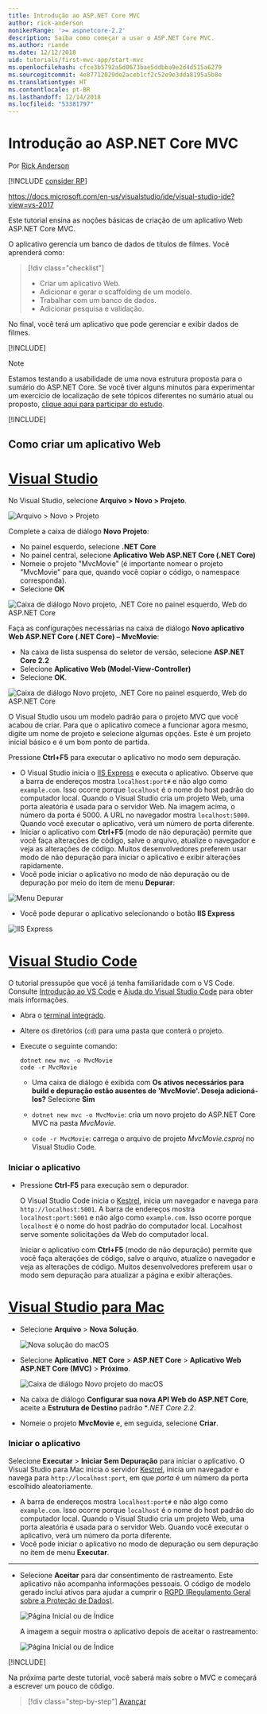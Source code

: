 ```yaml
---
title: Introdução ao ASP.NET Core MVC
author: rick-anderson
monikerRange: '>= aspnetcore-2.2'
description: Saiba como começar a usar o ASP.NET Core MVC.
ms.author: riande
ms.date: 12/12/2018
uid: tutorials/first-mvc-app/start-mvc
ms.openlocfilehash: cfce3b5792a5d0673bae5ddbba9e2d4d515a6279
ms.sourcegitcommit: 4e87712029de2aceb1cf2c52e9e3dda8195a5b8e
ms.translationtype: HT
ms.contentlocale: pt-BR
ms.lasthandoff: 12/14/2018
ms.locfileid: "53381797"
---
```

# <a name="get-started-with-aspnet-core-mvc"></a>Introdução ao ASP.NET Core MVC

Por [Rick Anderson](https://twitter.com/RickAndMSFT)

[!INCLUDE [consider RP](~/includes/razor.md)]

https://docs.microsoft.com/en-us/visualstudio/ide/visual-studio-ide?view=vs-2017

Este tutorial ensina as noções básicas de criação de um aplicativo Web ASP.NET Core MVC.

O aplicativo gerencia um banco de dados de títulos de filmes. Você aprenderá como:

> [!div class="checklist"]
> * Criar um aplicativo Web.
> * Adicionar e gerar o scaffolding de um modelo.
> * Trabalhar com um banco de dados.
> * Adicionar pesquisa e validação.

No final, você terá um aplicativo que pode gerenciar e exibir dados de filmes.

[!INCLUDE[](~/includes/mvc-intro/download.md)]

> [!NOTE]
> Estamos testando a usabilidade de uma nova estrutura proposta para o sumário do ASP.NET Core.  Se você tiver alguns minutos para experimentar um exercício de localização de sete tópicos diferentes no sumário atual ou proposto, [clique aqui para participar do estudo](https://dpk4xbh5.optimalworkshop.com/treejack/aa11wn82).

[!INCLUDE[](~/includes/net-core-prereqs-all-2.2.md)]

## <a name="create-a-web-app"></a>Como criar um aplicativo Web

<!-- VS -------------------------->
# <a name="visual-studiotabvisual-studio"></a>[Visual Studio](#tab/visual-studio)

No Visual Studio, selecione **Arquivo > Novo > Projeto**.

![Arquivo > Novo > Projeto](start-mvc/_static/alt_new_project.png)

Complete a caixa de diálogo **Novo Projeto**:

* No painel esquerdo, selecione **.NET Core**
* No painel central, selecione **Aplicativo Web ASP.NET Core (.NET Core)**
* Nomeie o projeto "MvcMovie" (é importante nomear o projeto "MvcMovie" para que, quando você copiar o código, o namespace corresponda).
* Selecione **OK**

![Caixa de diálogo Novo projeto, .NET Core no painel esquerdo, Web do ASP.NET Core ](start-mvc/_static/new_project2-21.png)

Faça as configurações necessárias na caixa de diálogo **Novo aplicativo Web ASP.NET Core (.NET Core) – MvcMovie**:

* Na caixa de lista suspensa do seletor de versão, selecione **ASP.NET Core 2.2**
* Selecione **Aplicativo Web (Model-View-Controller)**
* Selecione **OK**.

![Caixa de diálogo Novo projeto, .NET Core no painel esquerdo, Web do ASP.NET Core ](start-mvc/_static/new_project22-21.png)

O Visual Studio usou um modelo padrão para o projeto MVC que você acabou de criar. Para que o aplicativo comece a funcionar agora mesmo, digite um nome de projeto e selecione algumas opções. Este é um projeto inicial básico e é um bom ponto de partida.

Pressione **Ctrl+F5** para executar o aplicativo no modo sem depuração.

* O Visual Studio inicia o [IIS Express](/iis/extensions/introduction-to-iis-express/iis-express-overview) e executa o aplicativo. Observe que a barra de endereços mostra `localhost:port#` e não algo como `example.com`. Isso ocorre porque `localhost` é o nome do host padrão do computador local. Quando o Visual Studio cria um projeto Web, uma porta aleatória é usada para o servidor Web. Na imagem acima, o número da porta é 5000. A URL no navegador mostra `localhost:5000`. Quando você executar o aplicativo, verá um número de porta diferente.
* Iniciar o aplicativo com **Ctrl+F5** (modo de não depuração) permite que você faça alterações de código, salve o arquivo, atualize o navegador e veja as alterações de código. Muitos desenvolvedores preferem usar modo de não depuração para iniciar o aplicativo e exibir alterações rapidamente.
* Você pode iniciar o aplicativo no modo de não depuração ou de depuração por meio do item de menu **Depurar**:

![Menu Depurar](start-mvc/_static/debug_menu.png)

* Você pode depurar o aplicativo selecionando o botão **IIS Express**

![IIS Express](start-mvc/_static/iis_express.png)

<!-- Code -------------------------->
# <a name="visual-studio-codetabvisual-studio-code"></a>[Visual Studio Code](#tab/visual-studio-code)

O tutorial pressupõe que você já tenha familiaridade com o VS Code. Consulte [Introdução ao VS Code](https://code.visualstudio.com/docs) e [Ajuda do Visual Studio Code](#visual-studio-code-help) para obter mais informações.

* Abra o [terminal integrado](https://code.visualstudio.com/docs/editor/integrated-terminal).
* Altere os diretórios (`cd`) para uma pasta que conterá o projeto.
* Execute o seguinte comando:

   ```console
   dotnet new mvc -o MvcMovie
   code -r MvcMovie
   ```

  * Uma caixa de diálogo é exibida com **Os ativos necessários para build e depuração estão ausentes de 'MvcMovie'. Deseja adicioná-los?**  Selecione **Sim**

  * `dotnet new mvc -o MvcMovie`: cria um novo projeto do ASP.NET Core MVC na pasta *MvcMovie*.
  * `code -r MvcMovie`: carrega o arquivo de projeto *MvcMovie.csproj* no Visual Studio Code.

### <a name="launch-the-app"></a>Iniciar o aplicativo

* Pressione **Ctrl-F5** para execução sem o depurador.

  O Visual Studio Code inicia o [Kestrel](xref:fundamentals/servers/kestrel), inicia um navegador e navega para `http://localhost:5001`. A barra de endereços mostra `localhost:port:5001` e não algo como `example.com`. Isso ocorre porque `localhost` é o nome do host padrão do computador local. Localhost serve somente solicitações da Web do computador local.

  Iniciar o aplicativo com **Ctrl+F5** (modo de não depuração) permite que você faça alterações de código, salve o arquivo, atualize o navegador e veja as alterações de código. Muitos desenvolvedores preferem usar o modo sem depuração para atualizar a página e exibir alterações.

<!-- Mac -------------------------->
# <a name="visual-studio-for-mactabvisual-studio-mac"></a>[Visual Studio para Mac](#tab/visual-studio-mac)

* Selecione **Arquivo** > **Nova Solução**.

  ![Nova solução do macOS](~/tutorials/first-web-api-mac/_static/sln.png)

* Selecione **Aplicativo .NET Core** > **ASP.NET Core** > **Aplicativo Web ASP.NET Core (MVC)** > **Próximo**.

  ![Caixa de diálogo Novo projeto do macOS](~/tutorials/first-mvc-app-mac/start-mvc/1.png)

* Na caixa de diálogo **Configurar sua nova API Web do ASP.NET Core**, aceite a **Estrutura de Destino** padrão **.NET Core 2.2*.

* Nomeie o projeto **MvcMovie** e, em seguida, selecione **Criar**.

### <a name="launch-the-app"></a>Iniciar o aplicativo

Selecione **Executar** > **Iniciar Sem Depuração** para iniciar o aplicativo. O Visual Studio para Mac inicia o servidor [Kestrel](xref:fundamentals/servers/index#kestrel), inicia um navegador e navega para `http://localhost:port`, em que *porta* é um número da porta escolhido aleatoriamente.

* A barra de endereços mostra `localhost:port#` e não algo como `example.com`. Isso ocorre porque `localhost` é o nome do host padrão do computador local. Quando o Visual Studio cria um projeto Web, uma porta aleatória é usada para o servidor Web. Quando você executar o aplicativo, verá um número da porta diferente.
* Você pode iniciar o aplicativo no modo de depuração ou sem depuração no item de menu **Executar**.

---  
<!-- End of VS tabs -->

* Selecione **Aceitar** para dar consentimento de rastreamento. Este aplicativo não acompanha informações pessoais. O código de modelo gerado inclui ativos para ajudar a cumprir o [RGPD (Regulamento Geral sobre a Proteção de Dados)](xref:security/gdpr).

  ![Página Inicial ou de Índice](start-mvc/_static/privacy.png)

  A imagem a seguir mostra o aplicativo depois de aceitar o rastreamento:

  ![Página Inicial ou de Índice](start-mvc/_static/home2.2.png)

[!INCLUDE[](~/includes/vs-vsc-vsmac-help.md)]

Na próxima parte deste tutorial, você saberá mais sobre o MVC e começará a escrever um pouco de código.

> [!div class="step-by-step"]
> [Avançar](adding-controller.md)  
